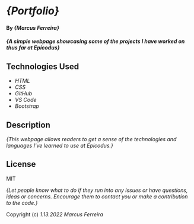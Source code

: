 # _{Portfolio}_

#### By _**{Marcus Ferreira}**_

#### _{A simple webpage showcasing some of the projects I have worked on thus far at Epicodus}_

## Technologies Used

* _HTML_
* _CSS_
* _GitHub_
* _VS Code_
* _Bootstrap_

## Description

_{This webpage allows readers to get a sense of the technologies and languages I've learned to use at Epicodus.}_

## License
MIT

_{Let people know what to do if they run into any issues or have questions, ideas or concerns.  Encourage them to contact you or make a contribution to the code.}_

Copyright (c) _1.13.2022_ _Marcus Ferreira_